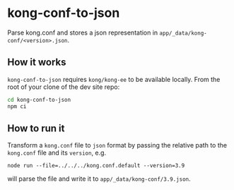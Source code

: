 # kong-conf-to-json

Parse kong.conf and stores a json representation in `app/_data/kong-conf/<version>.json`.

## How it works

`kong-conf-to-json` requires `kong/kong-ee` to be available locally.
From the root of your clone of the dev site repo:

```bash
cd kong-conf-to-json
npm ci
```

## How to run it

Transform a `kong.conf` file to `json` format by passing the relative path to the `kong.conf` file and its `version`, e.g.

`node run --file=../../../kong.conf.default --version=3.9`

will parse the file and write it to `app/_data/kong-conf/3.9.json`.
